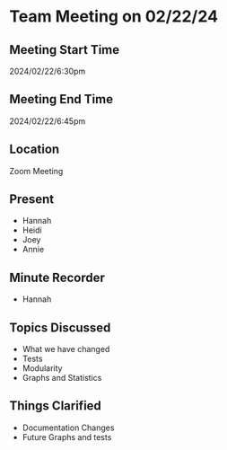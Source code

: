 # Team Meeting on 02/22/24
## Meeting Start Time
2024/02/22/6:30pm
## Meeting End Time
2024/02/22/6:45pm
## Location
Zoom Meeting
## Present
- Hannah
- Heidi
- Joey
- Annie
## Minute Recorder
- Hannah 
## Topics Discussed 
- What we have changed
- Tests
- Modularity
- Graphs and Statistics
## Things Clarified
- Documentation Changes
- Future Graphs and tests









